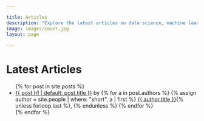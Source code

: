```yaml
---

title: Articles
description: "Explore the latest articles on data science, machine learning, and AI from the DataTalks.Club community. Insights, tutorials, and best practices from industry experts."
image: images/cover.jpg
layout: page

---
```


# Latest Articles

<ul>
{% for post in site.posts %}
  <li>
    <a href="{{ post.url }}">{{ post.h1 | default: post.title  }}</a> by
    {% for a in post.authors %}
      {% assign author = site.people | where: "short", a | first %}
      <a href="/people/{{a}}.html">{{ author.title }}</a>{% unless forloop.last %}, {% endunless %}
    {% endfor %}
  </li>
{% endfor %}
</ul>